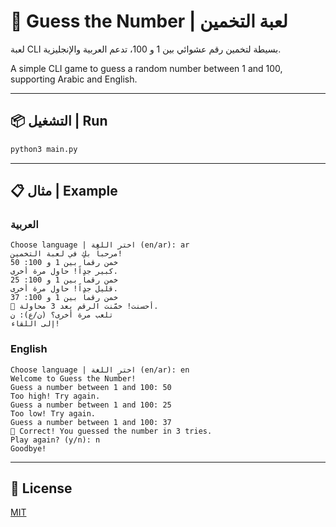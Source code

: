 # 🎲 Guess the Number | لعبة التخمين

لعبة CLI بسيطة لتخمين رقم عشوائي بين 1 و 100، تدعم العربية والإنجليزية.

A simple CLI game to guess a random number between 1 and 100, supporting Arabic and English.

---

## 📦 التشغيل | Run
```bash
python3 main.py
```

---

## 📋 مثال | Example

### العربية
```
Choose language | اختر اللغة (en/ar): ar
مرحباً بك في لعبة التخمين!
خمن رقماً بين 1 و 100: 50
كبير جداً! حاول مرة أخرى.
خمن رقماً بين 1 و 100: 25
قليل جداً! حاول مرة أخرى.
خمن رقماً بين 1 و 100: 37
🎉 أحسنت! خمّنت الرقم بعد 3 محاولة.
تلعب مرة أخرى؟ (ن/ع): ن
إلى اللقاء!
```

### English
```
Choose language | اختر اللغة (en/ar): en
Welcome to Guess the Number!
Guess a number between 1 and 100: 50
Too high! Try again.
Guess a number between 1 and 100: 25
Too low! Try again.
Guess a number between 1 and 100: 37
🎉 Correct! You guessed the number in 3 tries.
Play again? (y/n): n
Goodbye!
```

---

## 📝 License
[MIT](LICENSE)
